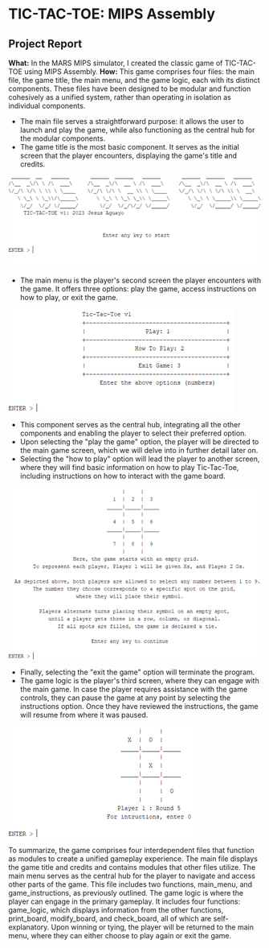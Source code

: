 # TIC-TAC-TOE: MIPS Assembly
## Project Report
**What:**
In the MARS MIPS simulator, I created the classic game of TIC-TAC-TOE using MIPS Assembly.
**How:**
This game comprises four files: the main file, the game title, the main menu, and the game logic, each with its distinct components. These files have been designed to be modular and function cohesively as a unified system, rather than operating in isolation as individual components.
- The main file serves a straightforward purpose: it allows the user to launch and play the game, while also functioning as the central hub for the modular components.
- The game title is the most basic component. It serves as the initial screen that the player encounters, displaying the game's title and credits.

![Screenshot of the game title in which 3D text is displayed with the word "TIC TAC TOE"](README_images/game_title.png)
- The main menu is the player's second screen the player encounters with the game. It offers three options: play the game, access instructions on how to play, or exit the game.

![Screenshot of the game main menu in which three options are given consisting of "Play", "How to play", and "Exit game"](README_images/main_menu.png)
- This component serves as the central hub, integrating all the other components and enabling the player to select their preferred option.
 - Upon selecting the "play the game" option, the player will be directed to the main game screen, which we will delve into in further detail later on.
 - Selecting the "how to play" option will lead the player to another screen, where they will find basic information on how to play Tic-Tac-Toe, including instructions on how to interact with the game board.
 
![Screenshot of the game instruction, a 3 by 3 grid is shown with numbers from 1 to 9 in each grid](README_images/instructions.png)
 - Finally, selecting the "exit the game" option will terminate the program.
- The game logic is the player's third screen, where they can engage with the main game. In case the player requires assistance with the game controls, they can pause the game at any point by selecting the instructions option. Once they have reviewed the instructions, the game will resume from where it was paused.

![Screenshot of the gameplay, a 3 by 3 grid is shown with X'snd O's filled in some grids](README_images/main_game.png)

To summarize, the game comprises four interdependent files that function as modules to create a unified gameplay experience. The main file displays the game title and credits and contains modules that other files utilize. The main menu serves as the central hub for the player to navigate and access other parts of the game. This file includes two functions, main_menu, and game_instructions, as previously outlined. The game logic is where the player can engage in the primary gameplay. It includes four functions: game_logic, which displays information from the other functions, print_board, modify_board, and check_board, all of which are self-explanatory. Upon winning or tying, the player will be returned to the main menu, where they can either choose to play again or exit the game.
